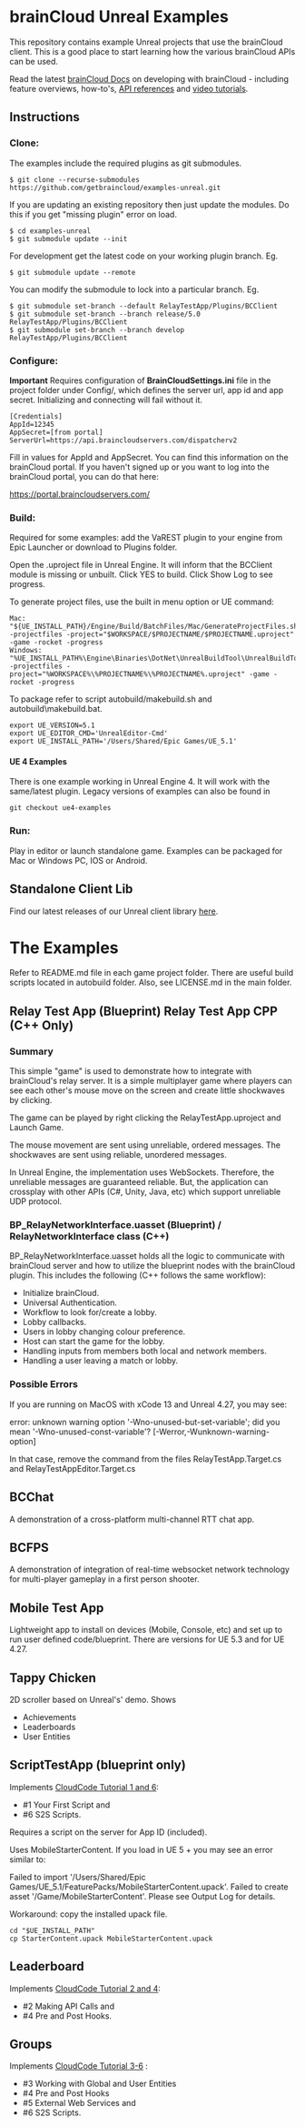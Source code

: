# brainCloud Unreal Examples

This repository contains example Unreal projects that use the brainCloud client. This is a good place to start learning how the various brainCloud APIs can be used.

Read the latest [brainCloud Docs](https://docs.braincloudservers.com/) on developing with brainCloud  - including feature overviews, how-to's, [API references](https://docs.braincloudservers.com/learn/api-reference/) and [video tutorials](https://bootcamp.braincloudservers.com/).

## Instructions

### Clone:

The examples include the required plugins as git submodules.

```
$ git clone --recurse-submodules https://github.com/getbraincloud/examples-unreal.git
```

If you are updating an existing repository then just update the modules. Do this if you get "missing plugin" error on load.

```
$ cd examples-unreal
$ git submodule update --init
```

For development get the latest code on your working plugin branch. Eg.

```
$ git submodule update --remote
```

You can modify the submodule to lock into a particular branch. Eg.

```
$ git submodule set-branch --default RelayTestApp/Plugins/BCClient
$ git submodule set-branch --branch release/5.0 RelayTestApp/Plugins/BCClient
$ git submodule set-branch --branch develop RelayTestApp/Plugins/BCClient
```

### Configure:

**Important** Requires configuration of **BrainCloudSettings.ini** file in the project folder under Config/, which defines the server url, app id and app secret. Initializing and connecting will fail without it.

```
[Credentials]
AppId=12345
AppSecret=[from portal]
ServerUrl=https://api.braincloudservers.com/dispatcherv2
```
Fill in values for AppId and AppSecret. You can find this information on the brainCloud portal. If you haven't signed up or you want to log into the brainCloud portal, you can do that here:

https://portal.braincloudservers.com/

### Build:

Required for some examples: add the VaREST plugin to your engine from Epic Launcher or download to Plugins folder.

Open the .uproject file in Unreal Engine. It will inform that the BCClient module is missing or unbuilt. Click YES to build. Click Show Log to see progress.

To generate project files, use the built in menu option or UE command:

```angular2html
Mac: "${UE_INSTALL_PATH}/Engine/Build/BatchFiles/Mac/GenerateProjectFiles.sh" -projectfiles -project="$WORKSPACE/$PROJECTNAME/$PROJECTNAME.uproject" -game -rocket -progress
Windows: "%UE_INSTALL_PATH%\Engine\Binaries\DotNet\UnrealBuildTool\UnrealBuildTool.exe" -projectfiles -project="%WORKSPACE%\%PROJECTNAME%\%PROJECTNAME%.uproject" -game -rocket -progress 
```

To package refer to script autobuild/makebuild.sh and autobuild\makebuild.bat.

```angular2html
export UE_VERSION=5.1
export UE_EDITOR_CMD='UnrealEditor-Cmd'
export UE_INSTALL_PATH='/Users/Shared/Epic Games/UE_5.1'
```

#### UE 4 Examples

There is one example working in Unreal Engine 4. It will work with the same/latest plugin. Legacy versions of examples can also be found in

```angular2html
git checkout ue4-examples
```

### Run:

Play in editor or launch standalone game. Examples can be packaged for Mac or Windows PC, IOS or Android.

## Standalone Client Lib

Find our latest releases of our Unreal client library [here](https://github.com/getbraincloud/braincloud-unreal-plugin-src).

# The Examples

Refer to README.md file in each game project folder. There are useful build scripts located in autobuild folder. Also, see LICENSE.md in the main folder.

## Relay Test App (Blueprint) Relay Test App CPP (C++ Only)

### Summary

This simple "game" is used to demonstrate how to integrate with brainCloud's relay server. It is a simple multiplayer game where players can see each other's mouse move on the screen and create little shockwaves by clicking.

The game can be played by right clicking the RelayTestApp.uproject and Launch Game.

The mouse movement are sent using unreliable, ordered messages. The shockwaves are sent using reliable, unordered messages.

In Unreal Engine, the implementation uses WebSockets. Therefore, the unreliable messages are guaranteed reliable. But, the application can crossplay with other APIs (C#, Unity, Java, etc) which support unreliable UDP protocol.

### BP_RelayNetworkInterface.uasset (Blueprint) / RelayNetworkInterface class (C++)

BP_RelayNetworkInterface.uasset holds all the logic to communicate with brainCloud server and how to utilize the blueprint nodes with the brainCloud plugin. This includes the following (C++ follows the same workflow): 

- Initialize brainCloud.
- Universal Authentication.
- Workflow to look for/create a lobby.
- Lobby callbacks.
- Users in lobby changing colour preference.
- Host can start the game for the lobby.
- Handling inputs from members both local and network members. 
- Handling a user leaving a match or lobby.

### Possible Errors

If you are running on MacOS with xCode 13 and Unreal 4.27, you may see:

 error: unknown warning option '-Wno-unused-but-set-variable'; did you mean '-Wno-unused-const-variable'? [-Werror,-Wunknown-warning-option]

In that case, remove the command from the files RelayTestApp.Target.cs and RelayTestAppEditor.Target.cs

## BCChat

A demonstration of a cross-platform multi-channel RTT chat app.

## BCFPS

A demonstration of integration of real-time websocket network technology for multi-player gameplay in a first person shooter.

## Mobile Test App
Lightweight app to install on devices (Mobile, Console, etc) and set up to run user defined code/blueprint. There are versions for UE 5.3 and for UE 4.27.

## Tappy Chicken
2D scroller based on Unreal's' demo. Shows 

* Achievements
* Leaderboards
* User Entities

## ScriptTestApp (blueprint only)
Implements [CloudCode Tutorial 1 and 6](https://getbraincloud.com/apidocs/cloud-code-central/cloud-code-tutorials/):
- #1 Your First Script and 
- #6 S2S Scripts.

Requires a script on the server for App ID (included).

Uses MobileStarterContent. If you load in UE 5 + you may see an error similar to: 

Failed to import '/Users/Shared/Epic Games/UE_5.1/FeaturePacks/MobileStarterContent.upack'. Failed to create asset '/Game/MobileStarterContent'. Please see Output Log for details.

Workaround: copy the installed upack file. 

```
cd "$UE_INSTALL_PATH"
cp StarterContent.upack MobileStarterContent.upack
```

## Leaderboard
Implements [CloudCode Tutorial 2 and 4](https://getbraincloud.com/apidocs/cloud-code-central/cloud-code-tutorials/): 
- #2 Making API Calls and
- #4 Pre and Post Hooks.

## Groups
Implements [CloudCode Tutorial 3-6](https://getbraincloud.com/apidocs/cloud-code-central/cloud-code-tutorials/) :
- #3 Working with Global and User Entities 
- #4 Pre and Post Hooks 
- #5 External Web Services and 
- #6 S2S Scripts.
